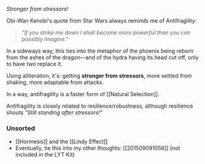 *Stronger from stressors!*

Obi-Wan Kenobi's quote from Star Wars always reminds me of Antifragility:

> *"If you strike me down I shall become more powerful than you can possibly imagine."* 

In a sideways way, this ties into the metaphor of the phoenix being reborn from the ashes of the dragon—and of the hydra having its head cut off, only to have two replace it. 

Using alliteration, it's: getting **stronger from stressors**, more settled from shaking, more adaptable from attacks.

In a way, antifragility is a faster form of [[Natural Selection]].

Antifragility is closely related to resilience/robustness, although resilience shouts *"Still standing after stressors!"*

### Unsorted
- [[Hormesis]] and the [[Lindy Effect]]
- Eventually, tie this into my other thoughts: [[201509091056]] (not included in the LYT Kit)
